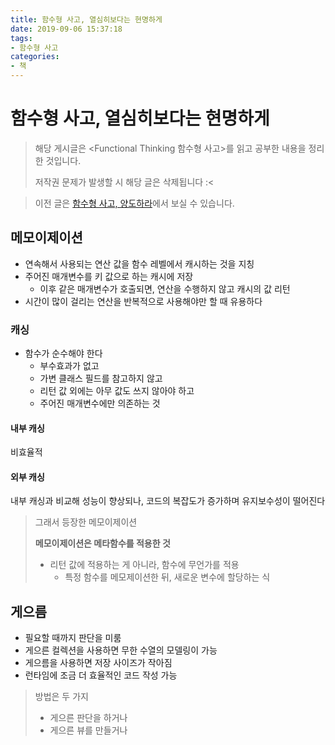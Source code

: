 ```yaml
---
title: 함수형 사고, 열심히보다는 현명하게
date: 2019-09-06 15:37:18
tags:
- 함수형 사고
categories:
- 책
---
```


# 함수형 사고, 열심히보다는 현명하게

> 해당 게시글은 <Functional Thinking 함수형 사고>를 읽고 공부한 내용을 정리한 것입니다.
>
> 저작권 문제가 발생할 시 해당 글은 삭제됩니다 :<

> 이전 글은 [함수형 사고, 양도하라](https://eunajjing.github.io/2019/08/28/functional-thinking03/)에서 보실 수 있습니다.

## 메모이제이션

- 연속해서 사용되는 연산 값을 함수 레벨에서 캐시하는 것을 지칭
- 주어진 매개변수를 키 값으로 하는 캐시에 저장
  - 이후 같은 매개변수가 호출되면, 연산을 수행하지 않고 캐시의 값 리턴
- 시간이 많이 걸리는 연산을 반복적으로 사용해야만 할 때 유용하다

### 캐싱

- 함수가 순수해야 한다
  - 부수효과가 없고
  - 가변 클래스 필드를 참고하지 않고
  - 리턴 값 외에는 아무 값도 쓰지 않아야 하고
  - 주어진 매개변수에만 의존하는 것

#### 내부 캐싱

비효율적

#### 외부 캐싱

내부 캐싱과 비교해 성능이 향상되나, 코드의 복잡도가 증가하며 유지보수성이 떨어진다

> 그래서 등장한 메모이제이션
>
> **메모이제이션은 메타함수를 적용한 것**
>
> - 리턴 값에 적용하는 게 아니라, 함수에 무언가를 적용
>   - 특정 함수를 메모제이션한 뒤, 새로운 변수에 할당하는 식

## 게으름

- 필요할 때까지 판단을 미룸
- 게으른 컬렉션을 사용하면 무한 수열의 모델링이 가능
- 게으름을 사용하면 저장 사이즈가 작아짐
- 런타임에 조금 더 효율적인 코드 작성 가능

> 방법은 두 가지
>
> - 게으른 판단을 하거나
> - 게으른 뷰를 만들거나

